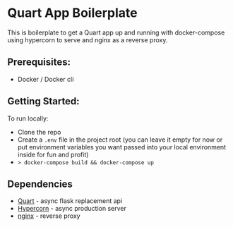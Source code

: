 # Quart App Boilerplate

This is boilerplate to get a Quart app up and running with docker-compose using hypercorn to serve and nginx as a 
reverse proxy.

## Prerequisites:
* Docker / Docker cli

## Getting Started:
To run locally:
* Clone the repo
* Create a `.env` file in the project root (you can leave it empty for now or put environment variables you want passed 
into your local environment inside for fun and profit)
* `> docker-compose build && docker-compose up`

## Dependencies
* [Quart](https://gitlab.com/pgjones/quart) - async flask replacement api
* [Hypercorn](https://hypercorn.org/) - async production server
* [nginx](https://nginx.org/en/) - reverse proxy

